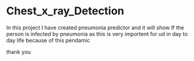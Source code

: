 # Chest_x_ray_Detection

In this project I have created pneumonia predictor and it will show
If the person is infected by pneumonia as this is very importent for ud in day to day life
because of this pendamic 

thank you  